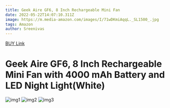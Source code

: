 ```yaml
---
title: Geek Aire GF6, 8 Inch Rechargeable Mini Fan
date: 2022-05-22T14:07:10.311Z
image: https://m.media-amazon.com/images/I/71wDKmiAqqL._SL1500_.jpg
tags: Amazon
author: Sreenivas
---
```

[BUY Link](https://amzn.to/3ySoDa7)
<!--StartFragment-->

# Geek Aire GF6, 8 Inch Rechargeable Mini Fan with 4000 mAh Battery and LED Night Light(White)

<!--EndFragment-->

![img1](https://m.media-amazon.com/images/I/91vLy55CDzL._SX679_.jpg)
![img2](https://m.media-amazon.com/images/I/A1kDZhpupnL._SX679_.jpg)
![img3](https://m.media-amazon.com/images/I/81DSU-3hR1L._SX679_.jpg)
